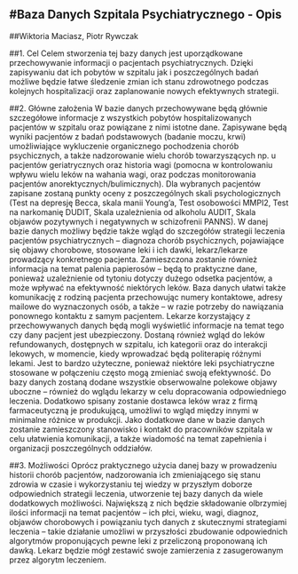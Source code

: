 
#Baza Danych Szpitala Psychiatrycznego - Opis
--------------------------------------------
##Wiktoria Maciasz, Piotr Rywczak


##1.	Cel
Celem stworzenia tej bazy danych jest uporządkowane przechowywanie informacji o pacjentach psychiatrycznych. 
Dzięki zapisywaniu dat ich pobytów w szpitalu jak i poszczególnych badań możliwe będzie łatwe śledzenie zmian ich 
stanu zdrowotnego podczas kolejnych hospitalizacji oraz zaplanowanie nowych efektywnych strategii. 

##2.	Główne założenia
W bazie danych przechowywane będą głównie szczegółowe informacje z wszystkich pobytów hospitalizowanych pacjentów w 
szpitalu oraz powiązane z nimi istotne dane. 
Zapisywane będą wyniki pacjentów z badań podstawowych (badanie moczu, krwi) umożliwiające wykluczenie organicznego 
pochodzenia chorób psychicznych, a także nadzorowanie wielu chorób towarzyszących np. u pacjentów geriatrycznych 
oraz historia wagi (pomocna w kontrolowaniu wpływu wielu leków na wahania wagi, oraz podczas monitorowania pacjentów 
anorektycznych/bulimicznych). Dla wybranych pacjentów zapisane zostaną punkty oceny z poszczególnych skali psychologicznych 
(Test na depresję Becca, skala manii Young’a, Test osobowości MMPI2, Test na narkomanię DUDIT, Skala uzależnienia od alkoholu 
AUDIT, Skala objawów pozytywnych i negatywnych w schizofrenii PANNS).
W danej bazie danych możliwy będzie także wgląd do szczegółów strategii leczenia pacjentów psychiatrycznych – diagnoza chorób 
psychicznych, pojawiające się objawy chorobowe, stosowane leki i ich dawki, lekarz/lekarze prowadzący konkretnego pacjenta. 
Zamieszczona zostanie również informacja na temat palenia papierosów – będą to praktyczne dane, ponieważ uzależnienie od 
tytoniu dotyczy dużego odsetka pacjentów, a może wpływać na efektywność niektórych leków. 
Baza danych ułatwi także komunikację z rodziną pacjenta przechowując numery kontaktowe, adresy mailowe do wyznaczonych osób, 
a także – w razie potrzeby do nawiązania ponownego kontaktu z samym pacjentem. 
Lekarze korzystający z przechowywanych danych będą mogli wyświetlić informacje na temat tego czy dany pacjent jest ubezpieczony. 
Dostaną również wgląd do leków refundowanych, dostępnych w szpitalu, ich kategorii oraz do interakcji lekowych, w momencie, kiedy 
wprowadzać będą politerapię różnymi lekami. Jest to bardzo użyteczne, ponieważ niektóre leki psychiatryczne stosowane w połączeniu 
często mogą zmieniać swoją efektywność. Do bazy danych zostaną dodane wszystkie obserwowalne polekowe objawy uboczne – również do 
wglądu lekarzy w celu dopracowania odpowiedniego leczenia. Dodatkowo spisany zostanie dostawca leków wraz z firmą farmaceutyczną je 
produkującą, umożliwi to wgląd między innymi w minimalne różnice w produkcji.
Jako dodatkowe dane w bazie danych zostanie zamieszczony stanowisko i kontakt do pracowników szpitala w celu ułatwienia komunikacji, 
a także wiadomość na temat zapełnienia i organizacji poszczególnych oddziałów.

##3.	Możliwości
Oprócz praktycznego użycia danej bazy w prowadzeniu historii chorób pacjentów, nadzorowania ich zmieniającego się stanu zdrowia w czasie
i wykorzystaniu tej wiedzy w przyszłym doborze odpowiednich strategii leczenia, utworzenie tej bazy danych da wiele dodatkowych możliwości. 
Największą z nich będzie składowanie olbrzymiej ilości informacji na temat pacjentów – ich płci, wieku, wagi, diagnoz, objawów chorobowych 
i powiązaniu tych danych z skutecznymi strategiami leczenia – takie działanie umożliwi w przyszłości zbudowanie odpowiednich algorytmów proponujących 
pewne leki z przeliczoną proponowaną ich dawką. Lekarz będzie mógł zestawić swoje zamierzenia z zasugerowanym przez algorytm leczeniem.  

